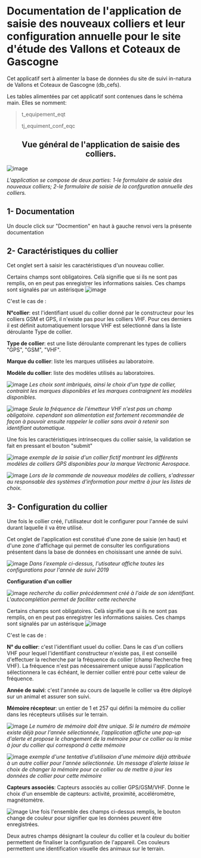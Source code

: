# Documentation de l'application de saisie des nouveaux colliers et leur configuration annuelle pour le site d'étude des Vallons et Coteaux de Gascogne

Cet applicatif sert à alimenter la base de données du site de suivi in-natura de Vallons et Coteaux de Gascogne (db_cefs).

Les tables alimentées par cet applicatif sont contenues dans le schéma main. Elles se nomment:

> t_equipement_eqt
>
> tj_equiment_conf_eqc
>

<h2 align="center">Vue général de l'application de saisie des colliers.</h2>

![image](https://user-images.githubusercontent.com/39738426/130599362-d0a8be18-3b64-4784-ae44-71d3b31dd6b9.png)

*L'application se compose de deux parties: 1-le formulaire de saisie des nouveaux colliers; 2-le formulaire de saisie de la confguration annuelle des colliers.*

## 1- Documentation

Un doucle click sur "Docmention" en haut à gauche renvoi vers la présente documentation

## 2- Caractéristiques du collier

Cet onglet sert à saisir les caractéristiques d'un nouveau collier.

Certains champs sont obligatoires. Celà signifie que si ils ne sont pas remplis, on en peut pas enregistrer les informations saisies.
Ces champs sont signalés par un astérisque ![image](https://user-images.githubusercontent.com/39738426/125034814-596b0e00-e091-11eb-8d1c-7e83ac4d02fe.png)

C'est le cas de :

**N°collier**: est l'identifiant usuel du collier donné par le constructeur pour les colliers GSM et GPS, il n'existe pas pour les colliers VHF. Pour ces derniers il est définit automatiquement lorsque VHF est sélectionné dans la liste déroulante Type de collier.

**Type de collier**: est une liste déroulante comprenant les types de colliers "GPS", "GSM", "VHF".

**Marque du collier**: liste les marques utilisées au laboratoire.

**Modèle du collier**: liste des modèles utilisés au laboratoires.

![image](https://user-images.githubusercontent.com/39738426/125033795-0fcdf380-e090-11eb-93de-3538ba08a5b4.png)
*Les choix sont imbriqués, ainsi le choix d'un type de collier, contraint les marques disponibles et les marques contraignent les modèles disponibles.* 

![image](https://user-images.githubusercontent.com/39738426/125033795-0fcdf380-e090-11eb-93de-3538ba08a5b4.png)
*Seule la fréquence de l'émetteur VHF n'est pas un champ obligatoire. cependant son alimentation est fortement recommandée de façon à pouvoir ensuite rappeler le collier sans avoir à retenir son identifiant automatique.*

Une fois les caractéristiques intrinsecques du collier saisie, la validation se fait en pressant el bouton "submit"

![image](https://user-images.githubusercontent.com/39738426/130601782-4ce1e93f-eae4-418a-b2f4-7318105d853a.png)
*exemple de la saisie d'un collier fictif montrant les différents modèles de colliers GPS disponibles pour la marque Vectronic Aerospace.*

![image](https://user-images.githubusercontent.com/39738426/125033795-0fcdf380-e090-11eb-93de-3538ba08a5b4.png)
*Lors de la commande de nouveaux modèles de colliers, s'adresser au responsable des systèmes d'information pour mettre à jour les listes de choix.*

## 3- Configuration du collier

Une fois le collier créé, l'utilisateur doit le configurer pour l'année de suivi durant laquelle il va être utilisé.

Cet onglet de l'application est constitué d'une zone de saisie (en haut) et d'une zone d'affichage qui permet de consulter les configurations présentent dans la base de données en choisissant une année de suivi. 

![image](https://user-images.githubusercontent.com/39738426/130606353-b8c0d135-7fbd-4853-9afc-4e9b7c7a5576.png)
*Dans l'exemple ci-dessus, l'utisateur affiche toutes les configurations pour l'année de suivi 2019*

**Configuration d'un collier**


![image](https://user-images.githubusercontent.com/39738426/130607007-b5ccf67c-bebc-439d-82ee-0d9b94b766a1.png)
*recherche du collier précédemment créé à l'aide de son identifiant. L'autocomplétion permet de faciliter cette recherche*

Certains champs sont obligatoires. Celà signifie que si ils ne sont pas remplis, on en peut pas enregistrer les informations saisies.
Ces champs sont signalés par un astérisque ![image](https://user-images.githubusercontent.com/39738426/125034814-596b0e00-e091-11eb-8d1c-7e83ac4d02fe.png)

C'est le cas de :

**N° du collier**: c'est l'identifiant usuel du collier. Dans le cas d'un colliers VHF pour lequel l'identifiant constructeur n'existe pas, il est conseillé d'effectuer la recherche par la fréquence du collier (champ Recherche freq VHF). La fréquence n'est pas nécessairement unique aussi l'application sélectionnera le cas échéant, le dernier collier entré pour cette valeur de fréquence.

**Année de suivi**: c'est l'année au cours de laquelle le collier va être déployé sur un animal et assurer son suivi.

**Mémoire récepteur**: un entier de 1 et 257 qui défini la mémoire du collier dans les récepteurs utilisés sur le terrain.

![image](https://user-images.githubusercontent.com/39738426/125033795-0fcdf380-e090-11eb-93de-3538ba08a5b4.png)
*Le numéro de mémoire doit être unique. Si le numéro de mémoire existe déjà pour l'année sélectionnée, l'application affiche une pop-up d'alerte et propose le changement de la mémoire pour ce collier ou la mise à jour du collier qui correspond à cette mémoire*

![image](https://user-images.githubusercontent.com/39738426/130608527-b0c49275-9655-4bd8-892f-2b7520378365.png)
*exemple d'une tentative d'utilisaion d'une mémoire déjà attribuée à un autre collier pour l'année sélectionnée. Un message d'alerte laisse le choix de changer la mémoire pour ce collier ou de mettre à jour les données de collier pour cette mémoire*

**Capteurs associés**: Capteurs associés au collier GPS/GSM/VHF. Donne le choix d'un ensemble de capteurs: activité, proximité, accéléromètre, magnétomètre.

![image](https://user-images.githubusercontent.com/39738426/130609494-dc182b56-04c9-4cc7-b7d7-19f5e4320fba.png)
Une fois l'ensemble des champs ci-dessus remplis, le bouton change de couleur pour signifier que les données peuvent être enregistrées.

Deux autres champs désignant la couleur du collier et la couleur du boitier permettent de finaliser la configuration de l'appareil. Ces couleurs permettent une identification visuelle des animaux sur le terrain.  
